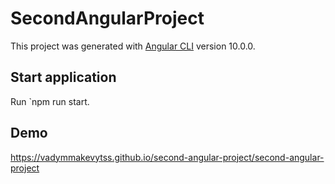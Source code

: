 # SecondAngularProject

This project was generated with [Angular CLI](https://github.com/angular/angular-cli) version 10.0.0.

## Start application

Run `npm run start.

## Demo

https://vadymmakevytss.github.io/second-angular-project/second-angular-project
